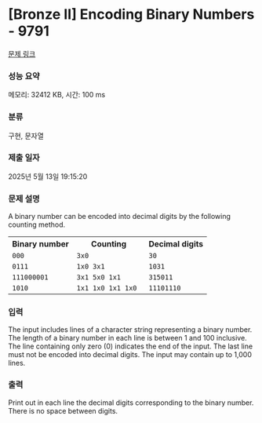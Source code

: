 # [Bronze II] Encoding Binary Numbers - 9791 

[문제 링크](https://www.acmicpc.net/problem/9791) 

### 성능 요약

메모리: 32412 KB, 시간: 100 ms

### 분류

구현, 문자열

### 제출 일자

2025년 5월 13일 19:15:20

### 문제 설명

<p>A binary number can be encoded into decimal digits by the following counting method.</p>

<table class="table table-bordered">
	<tbody>
		<tr>
			<th>Binary number</th>
			<th>Counting</th>
			<th>Decimal digits</th>
		</tr>
		<tr>
			<td><code>000 </code></td>
			<td><code>3x0 </code></td>
			<td><code>30 </code></td>
		</tr>
		<tr>
			<td><code>0111</code></td>
			<td><code>1x0 3x1 </code></td>
			<td><code>1031 </code></td>
		</tr>
		<tr>
			<td><code>111000001 </code></td>
			<td><code>3x1 5x0 1x1</code></td>
			<td><code>315011 </code></td>
		</tr>
		<tr>
			<td><code>1010 </code></td>
			<td><code>1x1 1x0 1x1 1x0 </code></td>
			<td><code>11101110</code></td>
		</tr>
	</tbody>
</table>

### 입력 

 <p>The input includes lines of a character string representing a binary number. The length of a binary number in each line is between 1 and 100 inclusive. The line containing only zero (0) indicates the end of the input. The last line must not be encoded into decimal digits. The input may contain up to 1,000 lines.</p>

### 출력 

 <p>Print out in each line the decimal digits corresponding to the binary number. There is no space between digits.</p>

